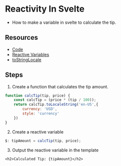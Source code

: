 # Reactivity In Svelte

- How to make a variable in svelte to calculate the tip.

## Resources

- [Code](https://github.com/phptuts/udemy-svelte-tip-calculator/tree/video-7-reactive-variable)
- [Reactive Variables](https://svelte.dev/examples#reactive-declarations)
- [toStringLocale](https://www.w3schools.com/jsref/jsref_tolocalestring_number.asp)

## Steps

1) Create a function that calculates the tip amount.

```javascript
function calcTip(tip, price) {
    const calcTip = (price * (tip / 100));
    return calcTip.toLocaleString('en-US',{
        currency: 'USD',
        style: 'currency'
    })
}
```

2) Create a reactive variable

```javascript
$: tipAmount = calcTip(tip, price);
```

3) Output the reactive variable in the template

```svelte
<h2>Calculated Tip: {tipAmount}</h2>
```
